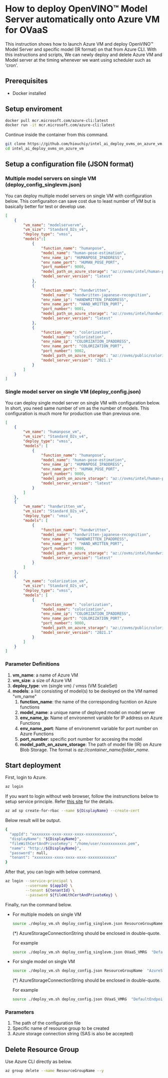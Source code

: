 # How to deploy OpenVINO™ Model Server automatically onto Azure VM for OVaaS 

This instruction shows how to launch Azure VM and deploy OpenVINO™ Model Server and specific model (IR format) on that from Azure CLI. With this instructions and scripts, We can newly deploy and delete Azure VM and Model server at the timing whenever we want using scheduler such as 'cron'. 

## Prerequisites
- Docker installed

## Setup enviroment
```Bash
docker pull mcr.microsoft.com/azure-cli:latest
docker run -it mcr.microsoft.com/azure-cli:latest
```

Continue inside the container from this command. 

```Bash
git clone https://github.com/hiouchiy/intel_ai_deploy_ovms_on_azure_vm.git
cd intel_ai_deploy_ovms_on_azure_vm
```

## Setup a configuration file (JSON format)
### Multiple model servers on single VM (deploy_config_singlevm.json)
You can deploy multiple model servers on single VM with configuration below. This configuraiton can save cost due to least number of VM but is basically better for test or develop use.
```JSON
[
    {
        "vm_name": "modelservervm",
        "vm_size": "Standard_D2s_v4",
        "deploy_type": "vmss",
        "models":[
            {
                "function_name": "humanpose",
                "model_name": "human-pose-estimation",
                "env_name_ip": "HUMANPOSE_IPADDRESS",
                "env_name_port": "HUMAN_POSE_PORT",
                "port_number": 9000,
                "model_path_on_azure_storage": "az://ovms/intel/human-pose-estimation-0001/FP16-INT8",
                "model_server_version": "latest"
            },
            {
                "function_name": "handwritten",
                "model_name": "handwritten-japanese-recognition",
                "env_name_ip": "HANDWRITTEN_IPADDRESS",
                "env_name_port": "HAND_WRITTEN_PORT",
                "port_number": 9001,
                "model_path_on_azure_storage": "az://ovms/intel/handwritten-japanese-recognition-0001/FP16-INT8",
                "model_server_version": "latest"
            },
            {
                "function_name": "colorization",
                "model_name": "colorization",
                "env_name_ip": "COLORIZATION_IPADDRESS",
                "env_name_port": "COLORIZATION_PORT",
                "port_number": 9002,
                "model_path_on_azure_storage": "az://ovms/public/colorization-v2/FP32",
                "model_server_version": "2021.1"
            }
        ]
    }
]
```
### Single model server on single VM (deploy_config.json)
You can deploy single model server on single VM with configuration below. In short, you need same number of vm as the number of models. This configuration is much more for production use than previous one.
```JSON
[
    {
        "vm_name": "humanpose_vm",
        "vm_size": "Standard_D2s_v4",
        "deploy_type": "vmss",
        "models": [
            {
                "function_name": "humanpose",
                "model_name": "human-pose-estimation",
                "env_name_ip": "HUMANPOSE_IPADDRESS",
                "env_name_port": "HUMAN_POSE_PORT",
                "port_number": 9000,
                "model_path_on_azure_storage": "az://ovms/intel/human-pose-estimation-0001/FP16-INT8",
                "model_server_version": "latest"
            }
        ]
    },
    {
        "vm_name": "handwritten_vm",
        "vm_size": "Standard_D2s_v4",
        "deploy_type": "vmss",
        "models": [
            {
                "function_name": "handwritten",
                "model_name": "handwritten-japanese-recognition",
                "env_name_ip": "HANDWRITTEN_IPADDRESS",
                "env_name_port": "HAND_WRITTEN_PORT",
                "port_number": 9000,
                "model_path_on_azure_storage": "az://ovms/intel/handwritten-japanese-recognition-0001/FP16-INT8",
                "model_server_version": "latest"
            }
        ]
    },
    {
        "vm_name": "colorization_vm",
        "vm_size": "Standard_D2s_v4",
        "deploy_type": "vmss",
        "models": [
            {
                "function_name": "colorization",
                "model_name": "colorization",
                "env_name_ip": "COLORIZATION_IPADDRESS",
                "env_name_port": "COLORIZATION_PORT",
                "port_number": 9000,
                "model_path_on_azure_storage": "az://ovms/public/colorization-v2/FP32",
                "model_server_version": "2021.1"
            }
        ]
    }
]

```
### Parameter Definitions
1. **vm_name**: a name of Azure VM
1. **vm_size**: a size of Azure VM
1. **deploy_type**: vm (single vm) / vmss (VM ScaleSet)
1. **models**: a list consisting of model(s) to be deoloyed on the VM named "vm_name"
    1. **function_name**: the name of the corresponding fucntion on Azure functions
    1. **model_name**: a unique name of deployed model on model server
    1. **env_name_ip**: Name of environemnt variable for IP address on Azure Functions
    1. **env_name_port**: Name of environemnt variable for port number on Azure Functions
    1. **port_number**: specific port number for accesing the model
    1. **model_path_on_azure_storage**: The path of model file (IR) on Azure Blob Storage. The format is *az://container_name/folder_name*.

## Start deployment
First, login to Azure.
```Bash
az login
```

If you want to login without web browser, follow the instrunctions below to setup service principle. Refer [this site](https://tech.nsw-cloud.jp/2018/12/28/%E3%82%B3%E3%83%9E%E3%83%B3%E3%83%89%E4%B8%80%E7%99%BA%E3%81%A7azure-cli%E3%81%AB%E3%82%B5%E3%82%A4%E3%83%B3%E3%82%A4%E3%83%B3/) for the details.
```Bash
az ad sp create-for-rbac --name ${DisplayName} --create-cert
``` 

Below result will be output.
```Bash
{
  "appId": "xxxxxxxx-xxxx-xxxx-xxxx-xxxxxxxxxxxx",
  "displayName": "${DisplayName}",
  "fileWithCertAndPrivateKey": "/home/user/xxxxxxxxxxx.pem",
  "name": "http://${DisplayName}",
  "password": null,
  "tenant": "xxxxxxxx-xxxx-xxxx-xxxx-xxxxxxxxxxxx"
}
```

After that, you can login with below command.
```Bash
az login --service-principal \
         --username ${appId} \
         --tenant ${tenantId} \
         --password ${fileWithCertAndPrivateKey} \
```

Finally, run the command below.
- For multiple models on single VM
  ```Bash
  source ./deploy_vm.sh deploy_config_singlevm.json ResourceGroupName  "AzureStorageConnectionString"
  ```
  (*) AzureStorageConnectionString should be enclosed in double-quote.

  For example
  ```Bash
  source ./deploy_vm.sh deploy_config_singlevm.json OVaaS_VMRG  "DefaultEndpointsProtocol=https;AccountName=…"
  ```
- For single model on single VM
  ```Bash
  source ./deploy_vm.sh deploy_config.json ResourceGroupName  "AzureStorageConnectionString"
  ```
  (*) AzureStorageConnectionString should be enclosed in double-quote.

  For example
  ```Bash
  source ./deploy_vm.sh deploy_config.json OVaaS_VMRG  "DefaultEndpointsProtocol=https;AccountName=…"
  ```
### Parameters
1. The path of the configuration file
1. Specific name of resource group to be created
1. Azure storage connection string (SAS is also be accepted)

## Delete Resource Group

Use Azure CLI directly as below.

```Bash
az group delete --name ResourceGroupName --y
```
